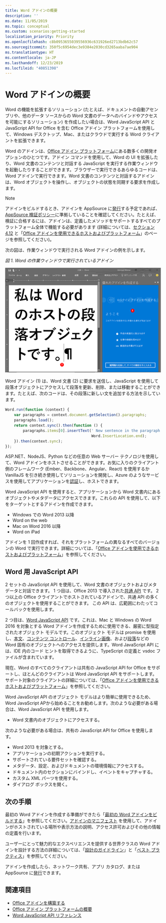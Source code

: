 ```yaml
---
title: Word アドインの概要
description: ''
ms.date: 11/05/2019
ms.topic: conceptual
ms.custom: scenarios:getting-started
localization_priority: Priority
ms.openlocfilehash: c8b0953655039556936c631926ed2713bdb62c57
ms.sourcegitcommit: 350f5c6954dec3e9384e2030cd3265aaba7ae904
ms.translationtype: HT
ms.contentlocale: ja-JP
ms.lasthandoff: 12/23/2019
ms.locfileid: "40851398"
---
```

# <a name="word-add-ins-overview"></a>Word アドインの概要

Word の機能を拡張するソリューション (たとえば、ドキュメントの自動アセンブリや、他のデータ ソースからの Word 文書のデータへのバインドやアクセスを可能にするソリューション) を作成したい場合は、Word JavaScript API と JavaScript API for Office を含む Office アドイン プラットフォームを使用して、Windows デスクトップ、Mac、またはクラウドで実行する Word クライアントを拡張できます。

Word のアドインは、[Office アドイン プラットフォーム](../overview/office-add-ins.md)にある数多くの開発オプションのひとつです。アドイン コマンドを使用して、Word の UI を拡張したり、Word 文書のコンテンツと対話する JavaScript を実行する作業ウィンドウを起動したりすることができます。ブラウザーで実行できるあらゆるコードは、Word アドインで実行できます。Word 文書のコンテンツと対話するアドインは、Word オブジェクトを操作し、オブジェクトの状態を同期する要求を作成します。 

> [!NOTE]
> アドインをビルドするとき、アドインを AppSource に[発行](../publish/publish.md)する予定であれば、[AppSource 検証ポリシー](/office/dev/store/validation-policies)に準拠していることを確認してください。たとえば、検証に合格するには、アドインは、定義したメソッドをサポートするすべてのプラットフォーム全体で機能する必要があります (詳細については、[セクション 4.12](/office/dev/store/validation-policies#4-apps-and-add-ins-behave-predictably) と「[Office アドインを使用できるホストおよびプラットフォーム](../overview/office-add-in-availability.md)」のページを参照してください)。

次の図は、作業ウィンドウで実行される Word アドインの例を示します。

*図 1. Word の作業ウィンドウで実行されているアドイン*

![Word の作業ウィンドウで実行されているアドイン](../images/word-add-in-show-host-client.png)

Word アドイン (1) は、Word 文書 (2) に要求を送信し、JavaScript を使用して段落オブジェクトにアクセスして段落を更新、削除、または移動することができます。たとえば、次のコードは、その段落に新しい文を追加する方法を示しています。

```js
Word.run(function (context) {
    var paragraphs = context.document.getSelection().paragraphs;
    paragraphs.load();
    return context.sync().then(function () {
        paragraphs.items[0].insertText(' New sentence in the paragraph.',
                                       Word.InsertLocation.end);
    }).then(context.sync);
});

```

ASP.NET、NodeJS、Python などの任意の Web サーバー テクノロジを使用して、Word アドインをホストさせることができます。お気に入りのクライアント側のフレームワーク (Ember、Backbone、Angular、React) を使用するか VanillaJS を引き続き使用してソリューションを開発し、Azure のようなサービスを使用してアプリケーションを[認証](../develop/overview-authn-authz.md)し、ホストできます。

Word JavaScript API を使用すると、アプリケーションから Word 文書内にあるオブジェクトやメタデータにアクセスできます。これらの API を使用して、以下をターゲットとするアドインを作成できます。

* Windows での Word 2013 以降
* Word on the web
* Mac on Word 2016 以降
* Word on iPad

アドインを 1 回作成すれば、それをプラットフォームの異なるすべてのバージョンの Word で実行できます。詳細については、「[Office アドインを使用できるホストおよびプラットフォーム](../overview/office-add-in-availability.md)」を参照してください。

## <a name="javascript-apis-for-word"></a>Word 用 JavaScript API

2 セットの JavaScript API を使用して、Word 文書のオブジェクトおよびメタデータと対話できます。 1 つ目は、Office 2013 で導入された[共通 API](/javascript/api/office) です。 2 つ以上の Office クライアントでホストされているアドインで、共通 API の多くのオブジェクトを使用することができます。 この API は、広範囲にわたってコールバックを使用します。

2 つ目は、[Word JavaScript API](/javascript/api/word) です。これは、Mac と Windows の Word 2016 を対象とする Word アドインを作成するために使用できる、厳密に型指定されたオブジェクト モデルです。このオブジェクト モデルは promise を使用し、[本文](/javascript/api/word/word.body)、[コンテンツ コントロール](/javascript/api/word/word.contentcontrol)、[インライン画像](/javascript/api/word/word.inlinepicture)、および[段落](/javascript/api/word/word.paragraph)などの Word 固有のオブジェクトへのアクセスを提供します。Word JavaScript API には、IDE 内のコード ヒントを取得できるように、TypeScript の定義と vsdoc ファイルが含まれています。

現在、Word のすべてのクライアントは共有の JavaScript API for Office をサポートし、ほとんどのクライアントは Word JavaScript API をサポートします。サポート対象のクライアントの詳細については、「[Office アドインを使用できるホストおよびプラットフォーム](../overview/office-add-in-availability.md)」を参照してください。

Word JavaScript API のオブジェクト モデルはより簡単に使用できるため、Word JavaScript APから始めることをお勧めします。次のような必要がある場合は、Word JavaScript API を使用します。

* Word 文書内のオブジェクトにアクセスする。

次のような必要がある場合は、共有の JavaScript API for Office を使用します。

* Word 2013 を対象とする。
* アプリケーションの初期アクションを実行する。
* サポートされている要件セットを確認する。
* メタデータ、設定、およびドキュメントの環境情報にアクセスする。
* ドキュメント内のセクションにバインドし、イベントをキャプチャする。
* カスタム XML パーツを使用する。
* ダイアログ ボックスを開く。

## <a name="next-steps"></a>次の手順

最初の Word アドインを作成する準備ができたら「[最初の Word アドインをビルドする](word-add-ins.md)」を参照してください。[アドインのマニフェスト](../develop/add-in-manifests.md) を使用して、アドインがホストされている場所や表示方法の説明、アクセス許可およびその他の情報の定義を行います。

ユーザーにとって魅力的なエクスペリエンスを提供する世界クラスの Word アドインを設計する方法の詳細については、「[設計のガイドライン](../design/add-in-design.md)」と「[ベスト プラクティス](../concepts/add-in-development-best-practices.md)」を参照してください。

アドインを作成したら、ネットワーク共有、アプリ カタログ、または AppSource に[発行](../publish/publish.md)できます。

## <a name="see-also"></a>関連項目

* [Office アドインを構築する](../overview/office-add-ins-fundamentals.md)
* [Office アドイン プラットフォームの概要](../overview/office-add-ins.md)
* [Word JavaScript API リファレンス](/office/dev/add-ins/reference/overview/word-add-ins-reference-overview)
